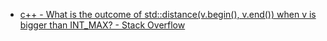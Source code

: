 - [c++ - What is the outcome of std::distance(v.begin(), v.end()) when v is bigger than INT_MAX? - Stack Overflow](https://stackoverflow.com/questions/26403648/what-is-the-outcome-of-stddistancev-begin-v-end-when-v-is-bigger-than-i)